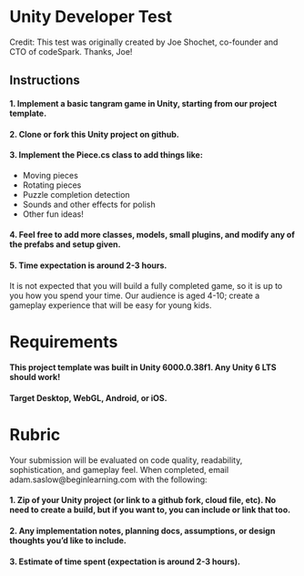 <h1>Unity Developer Test</h1>
Credit: This test was originally created by Joe Shochet, co-founder and CTO of codeSpark. Thanks, Joe!
<h2>Instructions</h2>
<h4>1. Implement a basic tangram game in Unity, starting from our project template.</h4>
<h4>2. Clone or fork this Unity project on github.</h4>
<h4>3. Implement the Piece.cs class to add things like:</h4>
<ul>
<li>Moving pieces</li>
<li>Rotating pieces</li>
<li>Puzzle completion detection</li>
<li>Sounds and other effects for polish</li>
<li>Other fun ideas!</li>
</ul>
<h4>4. Feel free to add more classes, models, small plugins, and modify any of the prefabs and setup given.</h4>
<h4>5. Time expectation is around 2-3 hours.</h4>
It is not expected that you will build a fully completed game, so it is up to you how you spend your time. Our
audience is aged 4-10; create a gameplay experience that will be easy for young kids.
<h1>Requirements</h1>
<h4>This project template was built in Unity 6000.0.38f1. Any Unity 6 LTS should work!</h4>
<h4>Target Desktop, WebGL, Android, or iOS.</h4>

<h1>Rubric</h1>
Your submission will be evaluated on code quality, readability, sophistication, and gameplay feel.
When completed, email adam.saslow@beginlearning.com with the following:
<h4>1. Zip of your Unity project (or link to a github fork, cloud file, etc). No need to create a build, but if you
want to, you can include or link that too.</h4>
<h4>2. Any implementation notes, planning docs, assumptions, or design thoughts you’d like to include.</h4>
<h4>3. Estimate of time spent (expectation is around 2-3 hours).</h4>
